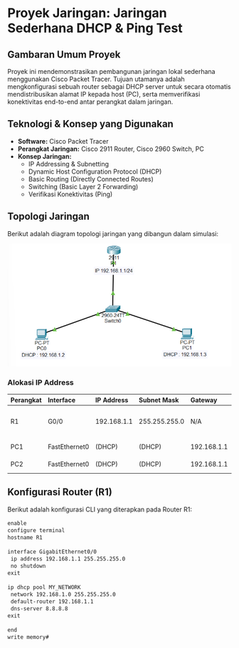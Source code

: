 # Proyek Jaringan: Jaringan Sederhana DHCP & Ping Test

## Gambaran Umum Proyek
Proyek ini mendemonstrasikan pembangunan jaringan lokal sederhana menggunakan Cisco Packet Tracer. Tujuan utamanya adalah mengkonfigurasi sebuah router sebagai DHCP server untuk secara otomatis mendistribusikan alamat IP kepada host (PC), serta memverifikasi konektivitas end-to-end antar perangkat dalam jaringan.

## Teknologi & Konsep yang Digunakan
* **Software:** Cisco Packet Tracer
* **Perangkat Jaringan:** Cisco 2911 Router, Cisco 2960 Switch, PC
* **Konsep Jaringan:**
    * IP Addressing & Subnetting
    * Dynamic Host Configuration Protocol (DHCP)
    * Basic Routing (Directly Connected Routes)
    * Switching (Basic Layer 2 Forwarding)
    * Verifikasi Konektivitas (Ping)

## Topologi Jaringan
Berikut adalah diagram topologi jaringan yang dibangun dalam simulasi:

![Topologi Jaringan DHCP Sederhana](screenshots/topology-diagram.png)

### Alokasi IP Address
| Perangkat | Interface   | IP Address       | Subnet Mask       | Gateway        | Catatan                     |
| :-------- | :---------- | :--------------- | :---------------- | :------------- | :-------------------------- |
| R1        | G0/0        | 192.168.1.1      | 255.255.255.0     | N/A            | Interface ke LAN, DHCP Server |
| PC1       | FastEthernet0 | (DHCP)           | (DHCP)            | 192.168.1.1    | Klien DHCP                  |
| PC2       | FastEthernet0 | (DHCP)           | (DHCP)            | 192.168.1.1    | Klien DHCP                  |

## Konfigurasi Router (R1)
Berikut adalah konfigurasi CLI yang diterapkan pada Router R1:

```cli
enable
configure terminal
hostname R1

interface GigabitEthernet0/0
 ip address 192.168.1.1 255.255.255.0
 no shutdown
exit

ip dhcp pool MY_NETWORK
 network 192.168.1.0 255.255.255.0
 default-router 192.168.1.1
 dns-server 8.8.8.8
exit

end
write memory#
